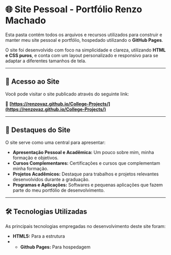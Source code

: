 # 🌐 Site Pessoal - Portfólio Renzo Machado

Esta pasta contém todos os arquivos e recursos utilizados para construir e manter meu site pessoal e portfólio, hospedado utilizando o **GitHub Pages**.

O site foi desenvolvido com foco na simplicidade e clareza, utilizando **HTML e CSS puros**, e conta com um layout personalizado e responsivo para se adaptar a diferentes tamanhos de tela.

---

## 🚀 Acesso ao Site

Você pode visitar o site publicado através do seguinte link:

🔗 **[https://renzovaz.github.io/College-Projects/](https://renzovaz.github.io/College-Projects/)**

---

## 📄 Destaques do Site

O site serve como uma central para apresentar:

* **Apresentação Pessoal e Acadêmica:** Um pouco sobre mim, minha formação e objetivos.
* **Cursos Complementares:** Certificações e cursos que complementam minha formação.
* **Projetos Acadêmicos:** Destaque para trabalhos e projetos relevantes desenvolvidos durante a graduação.
* **Programas e Aplicações:** Softwares e pequenas aplicações que fazem parte do meu portfólio de desenvolvimento.

---

## 🛠️ Tecnologias Utilizadas

As principais tecnologias empregadas no desenvolvimento deste site foram:

* **HTML5:** Para a estrutura
* * **Github Pages:** Para hospedagem
